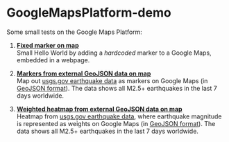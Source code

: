 # GoogleMapsPlatform-demo
Some small tests on the Google Maps Platform:

1. **[Fixed marker on map](1_MarkerOnMap)**<br />
Small Hello World by adding a *hardcoded* marker to a Google Maps, embedded in a webpage. 

2. **[Markers from external GeoJSON data on map](2_MarkersFromJsonOnMap)**<br />
Map out [usgs.gov earthquake data](https://www.usgs.gov/programs/earthquake-hazards/earthquakes) as markers on Google Maps (in [GeoJSON format](https://earthquake.usgs.gov/earthquakes/feed/v1.0/geojson.php)). 
The data shows all M2.5+ earthquakes in the last 7 days worldwide. 

3. **[Weighted heatmap from external GeoJSON data on map](3_HeatmapFromJsonOnMap)**<br />
Heatmap from [usgs.gov earthquake data](https://www.usgs.gov/programs/earthquake-hazards/earthquakes), where earthquake magnitude is represented as weights on Google Maps (in [GeoJSON format](https://earthquake.usgs.gov/earthquakes/feed/v1.0/geojson.php)). 
The data shows all M2.5+ earthquakes in the last 7 days worldwide. 